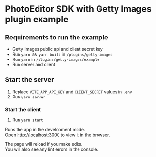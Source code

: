 # PhotoEditor SDK with Getty Images plugin example

## Requirements to run the example

* Getty Images public api and client secret key
* Run `yarn && yarn build` in `/plugins/getty-images`
* Run `yarn` in `/plugins/getty-images/example`
* Run server and client

## Start the server

1. Replace `VITE_APP_API_KEY` and `CLIENT_SECRET` values in `.env`
2. Run `yarn server`

### Start the client

1. Run `yarn start`

Runs the app in the development mode.\
Open [http://localhost:3000](http://localhost:3000) to view it in the browser.

The page will reload if you make edits.\
You will also see any lint errors in the console.
